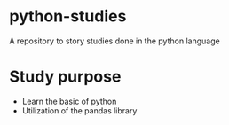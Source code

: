 # python-studies
A repository to story studies done in the python language

# Study purpose 
- Learn the basic of python 
- Utilization of the pandas library